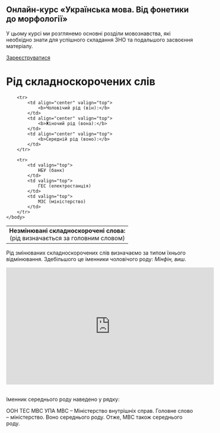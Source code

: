 <div class="banner">
  <h2 class="course">Онлайн-курс «Українська мова. Від фонетики до морфології»</h2>
  <p class="course-description">
     У цьому курсі ми розглянемо основні розділи мовознавства, які необхідно знати для успішного складання ЗНО та подальшого засвоєння матеріалу.<br>
  </p>
    <div class="button-wrapper">
        <a class="registration-button" target="_blank" href="http://bit.ly/2zuYUGS">Зареєструватися</a>
    </div>   
</div>

# Рiд складноскорочених слiв


<table style="width: 80%;" align="center">
    <body>
        <tr>
            <td align="center" colspan="3" valign="top">
                <b>Незмінювані складноскорочені слова:</b><br>(рід визначається за головним словом)
            </td>
        </tr>

        <tr>
            <td align="center" valign="top">
                <b>Чоловічий рід (він):</b>
            </td>
            <td align="center" valign="top">
                <b>Жіночий рід (вона):</b>
            </td>
            <td align="center" valign="top">
                <b>Середній рід (воно):</b>
            </td>
        </tr>

        <tr>
            <td valign="top">
                НБУ (банк)
            </td>
            <td valign="top">
                ГЕС (електростанція)
            </td>
            <td valign="top">
                МЗС (міністерство)
            </td>
        </tr>
    </body>
</table>


Рiд змiнюваних складноскорочених слiв визначаємо за типом їхнього вiдмiнювання. Здебiльшого це iменники чоловiчого роду: <i>Мiнфiн, виш</i>.

<div class="fluidMedia">
<iframe align="center" width="560" height="315" src="https://www.youtube.com/embed/0PCLZCu72n0" frameborder="0" allowfullscreen></iframe>
</div>
<div class="popup">
</div>


<br>
<quiz correctLabel="correct" incorrectLabel="incorrect" checkLabel="check">
    <question text="">
       <p>Іменник середнього роду наведено у рядку:
</p>
        <answer>ООН</answer>
        <answer>ТЕС</answer>
        <answer correct>МВС</answer>
        <answer>УПА</answer>
        <explanation>
    МВС – Міністерство внутрішніх справ. Головне слово – міністерство. Воно середнього роду. Отже, МВС також середнього роду.
        <explanation>
    </question>
</quiz>

